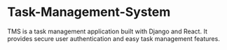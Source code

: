 # Task-Management-System
TMS is a task management application built with Django and React. It provides secure user authentication and easy task management features.
